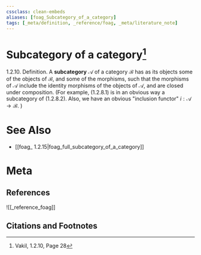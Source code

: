 ```yaml
---
cssclass: clean-embeds
aliases: [foag_Subcategory_of_a_category]
tags: [_meta/definition, _reference/foag, _meta/literature_note]
---
```

# Subcategory of a category[^1]
1.2.10. Definition. A **subcategory** $\mathscr{A}$ of a category $\mathscr{B}$ has as its objects some of the objects of $\mathscr{B}$, and some of the morphisms, such that the morphisms of $\mathscr{A}$ include the identity morphisms of the objects of $\mathscr{A}$, and are closed under composition. (For example, $(1.2 .8 .1)$ is in an obvious way a subcategory of $(1.2 .8 .2)$. Also, we have an obvious "inclusion functor" $i: \mathscr{A} \rightarrow \mathscr{B}$. )


# See Also
- [[foag_ 1.2.15|foag_full_subcategory_of_a_category]]
# Meta
## References
![[_reference_foag]]


## Citations and Footnotes
[^1]: Vakil,  1.2.10, Page 28